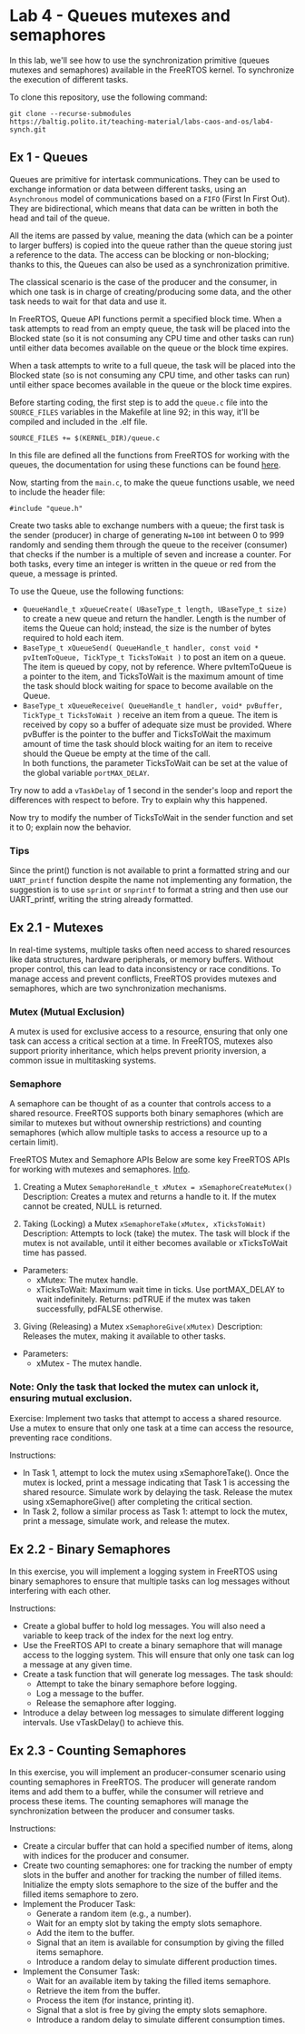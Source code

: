 # Lab 4 - Queues mutexes and semaphores
In this lab, we'll see how to use the synchronization primitive (queues mutexes and semaphores) available in the FreeRTOS kernel. To synchronize the execution of different tasks.

To clone this repository, use the following command:
```
git clone --recurse-submodules
https://baltig.polito.it/teaching-material/labs-caos-and-os/lab4-synch.git
```
## Ex 1 - Queues
Queues are primitive for intertask communications. They can be used to exchange information or
data between different tasks, using an `Asynchronous` model of communications based on a `FIFO` (First
In First Out). They are bidirectional, which means that data can be written in both the head and tail
of the queue. 

All the items are passed by value, meaning the data (which can be a pointer to larger buffers) is
copied into the queue rather than the queue storing just a reference to the data. 
The access can be blocking or non-blocking; thanks to this, the Queues can also be used as a
synchronization primitive.

The classical scenario is the case of the producer and the consumer, in which one task is in charge
of creating/producing some data, and the other task needs to wait for that data and use it.

In FreeRTOS, Queue API functions permit a specified block time. When a task attempts to read
from an empty queue, the task will be placed into the Blocked state (so it is not consuming any CPU
time and other tasks can run) until either data becomes available on the queue or the block time
expires.


When a task attempts to write to a full queue, the task will be placed into the Blocked state (so is not consuming any CPU time, and other tasks can run) until either space becomes available in the
queue or the block time expires.

Before starting coding, the first step is to add the `queue.c` file into the `SOURCE_FILES` variables
in the Makefile at line 92; in this way, it'll be compiled and included in the .elf file.
```
SOURCE_FILES += $(KERNEL_DIR)/queue.c 
```
In this file are defined all the functions from FreeRTOS for working with the queues, the
documentation for using these functions can be found
[here](https://freertos.org/Documentation/02-Kernel/04-API-references/06-Queues/00-QueueManagement).

Now, starting from the `main.c`, to make the queue functions usable, we need to include the header
file:
```
#include "queue.h"
```
Create two tasks able to exchange numbers with a queue; the first task is the sender (producer) in
charge of generating `N=100` int between 0 to 999 randomly and sending them through the queue to the
receiver (consumer) that checks if the number is a multiple of seven and increase a counter. For both
tasks, every time an integer is written in the queue or red from the queue, a message is printed.

To use the Queue, use the following functions:
- `QueueHandle_t xQueueCreate( UBaseType_t length, UBaseType_t size)` to create a new queue and
 return the handler. Length is the number of items the Queue can hold; instead, the size is the
 number of bytes required to hold each item.
- `BaseType_t xQueueSend(
 QueueHandle_t handler,
 const void * pvItemToQueue,
 TickType_t TicksToWait )` to post an item on a queue. The item is queued by copy, not by reference. Where pvItemToQueue is a pointer to the item, and TicksToWait is the maximum amount of time the task should block waiting for space to become available on the Queue.
- `BaseType_t xQueueReceive(
 QueueHandle_t handler,
 void* pvBuffer,
 TickType_t TicksToWait
)` receive an item from a queue. The item is received by copy so a buffer of adequate size must be provided. Where pvBuffer is the pointer to the buffer and TicksToWait the maximum amount of time the task should block waiting for an item to receive should the Queue be empty at the time of the call.                           
In both functions, the parameter TicksToWait can be set at the value of the global variable
`portMAX_DELAY`. 
   
Try now to add a `vTaskDelay` of 1 second in the sender's loop and report the differences with respect to before. Try to explain why this happened.

Now try to modify the number of TicksToWait in the sender function and set it to 0; explain now the
behavior.

### Tips
Since the print() function is not available to print a formatted string and our `UART_printf`
function despite the name not implementing any formation, the suggestion is to use  `sprint` or `snprintf` to format a string and then use our UART_printf, writing the string already formatted.



## Ex 2.1 - Mutexes
In real-time systems, multiple tasks often need access to shared resources like data structures, hardware peripherals, or memory buffers. Without proper control, this can lead to data inconsistency or race conditions. To manage access and prevent conflicts, FreeRTOS provides mutexes and semaphores, which are two synchronization mechanisms.

### Mutex (Mutual Exclusion)
A mutex is used for exclusive access to a resource, ensuring that only one task can access a critical section at a time. In FreeRTOS, mutexes also support priority inheritance, which helps prevent priority inversion, a common issue in multitasking systems.

### Semaphore
A semaphore can be thought of as a counter that controls access to a shared resource. FreeRTOS supports both binary semaphores (which are similar to mutexes but without ownership restrictions) and counting semaphores (which allow multiple tasks to access a resource up to a certain limit).

FreeRTOS Mutex and Semaphore APIs
Below are some key FreeRTOS APIs for working with mutexes and semaphores. [Info](https://www.freertos.org/Documentation/02-Kernel/04-API-references/10-Semaphore-and-Mutexes/06-xSemaphoreCreateMutex).

1. Creating a Mutex
`SemaphoreHandle_t xMutex = xSemaphoreCreateMutex()`
Description: Creates a mutex and returns a handle to it. If the mutex cannot be created, NULL is returned.

2. Taking (Locking) a Mutex
`xSemaphoreTake(xMutex, xTicksToWait)`
Description: Attempts to lock (take) the mutex. The task will block if the mutex is not available, until it either becomes available or xTicksToWait time has passed.
- Parameters:
    - xMutex: The mutex handle.
    - xTicksToWait: Maximum wait time in ticks. Use portMAX_DELAY to wait indefinitely.
Returns: pdTRUE if the mutex was taken successfully, pdFALSE otherwise.

3. Giving (Releasing) a Mutex
`xSemaphoreGive(xMutex)`
Description: Releases the mutex, making it available to other tasks.
- Parameters: 
    - xMutex - The mutex handle.
### Note: Only the task that locked the mutex can unlock it, ensuring mutual exclusion.

Exercise: Implement two tasks that attempt to access a shared resource. Use a mutex to ensure that only one task at a time can access the resource, preventing race conditions.

Instructions: 
- In Task 1, attempt to lock the mutex using xSemaphoreTake(). Once the mutex is locked, print a message indicating that Task 1 is accessing the shared resource. Simulate work by delaying the task. Release the mutex using xSemaphoreGive() after completing the critical section.
- In Task 2, follow a similar process as Task 1: attempt to lock the mutex, print a message, simulate work, and release the mutex.

## Ex 2.2 - Binary Semaphores
In this exercise, you will implement a logging system in FreeRTOS using binary semaphores to ensure that multiple tasks can log messages without interfering with each other.

Instructions:
- Create a global buffer to hold log messages. You will also need a variable to keep track of the index for the next log entry.
- Use the FreeRTOS API to create a binary semaphore that will manage access to the logging system. This will ensure that only one task can log a message at any given time.
- Create a task function that will generate log messages. The task should:
    - Attempt to take the binary semaphore before logging.
    - Log a message to the buffer.
    - Release the semaphore after logging.
- Introduce a delay between log messages to simulate different logging intervals. Use vTaskDelay() to achieve this.

## Ex 2.3 - Counting Semaphores
In this exercise, you will implement an  producer-consumer scenario using counting semaphores in FreeRTOS. The producer will generate random items and add them to a buffer, while the consumer will retrieve and process these items. The counting semaphores will manage the synchronization between the producer and consumer tasks.

Instructions: 
- Create a circular buffer that can hold a specified number of items, along with indices for the producer and consumer.
- Create two counting semaphores: one for tracking the number of empty slots in the buffer and another for tracking the number of filled items. Initialize the empty slots semaphore to the size of the buffer and the filled items semaphore to zero.
- Implement the Producer Task:
    - Generate a random item (e.g., a number).
    - Wait for an empty slot by taking the empty slots semaphore.
    - Add the item to the buffer.
    - Signal that an item is available for consumption by giving the filled items semaphore.
    - Introduce a random delay to simulate different production times.
- Implement the Consumer Task:
    - Wait for an available item by taking the filled items semaphore.
    - Retrieve the item from the buffer.
    - Process the item (for instance, printing it).
    - Signal that a slot is free by giving the empty slots semaphore.
    - Introduce a random delay to simulate different consumption times.


